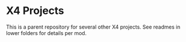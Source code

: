 # X4 Projects
This is a parent repository for several other X4 projects. See readmes in lower folders for details per mod.
